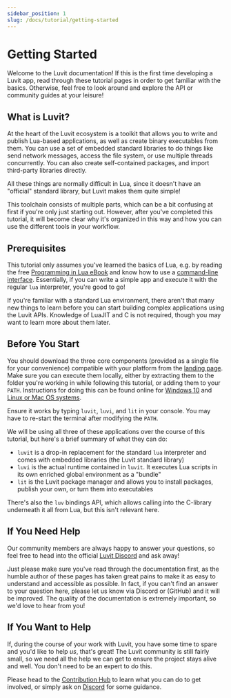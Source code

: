```yaml
---
sidebar_position: 1
slug: /docs/tutorial/getting-started
---
```


# Getting Started

Welcome to the Luvit documentation! If this is the first time developing a Luvit app, read through these tutorial pages in order to get familiar with the basics. Otherwise, feel free to look around and explore the API or community guides at your leisure!

## What is Luvit?

At the heart of the Luvit ecosystem is a toolkit that allows you to write and publish Lua-based applications, as well as create binary executables from them. You can use a set of embedded standard libraries to do things like send network messages, access the file system, or use multiple threads concurrently. You can also create self-contained packages, and import third-party libraries directly.

All these things are normally difficult in Lua, since it doesn't have an "official" standard library, but Luvit makes them quite simple!

This toolchain consists of multiple parts, which can be a bit confusing at first if you're only just starting out. However, after you've completed this tutorial, it will become clear why it's organized in this way and how you can use the different tools in your workflow.

## Prerequisites

This tutorial only assumes you've learned the basics of Lua, e.g. by reading the free [Programming in Lua eBook](https://www.lua.org/pil/contents.html) and know how to use a [command-line interface](https://en.wikipedia.org/wiki/Command-line_interface). Essentially, if you can write a simple app and execute it with the regular ``lua`` interpreter, you're good to go!

If you're familiar with a standard Lua environment, there aren't that many new things to learn before you can start building complex applications using the Luvit APIs. Knowledge of LuaJIT and C is not required, though you may want to learn more about them later.

## Before You Start

You should download the three core components (provided as a single file for your convenience) compatible with your platform from the [landing page](/). Make sure you can execute them locally, either by extracting them to the folder you're working in while following this tutorial, or adding them to your ``PATH``. Instructions for doing this can be found online for [Windows 10](https://www.architectryan.com/2018/03/17/add-to-the-path-on-windows-10/) and [Linux or Mac OS systems](https://askubuntu.com/questions/440691/add-a-binary-to-my-path).

Ensure it works by typing ``luvit``, ``luvi``, and ``lit`` in your console. You may have to re-start the terminal after modifying the ``PATH``.

We will be using all three of these applications over the course of this tutorial, but here's a brief summary of what they can do:

* ``luvit`` is a drop-in replacement for the standard ``lua`` interpreter and comes with embedded libraries (the Luvit standard library)
* ``luvi`` is the actual runtime contained in ``luvit``. It executes Lua scripts in its own enriched global environment as a "bundle"
* ``lit`` is the Luvit package manager and allows you to install packages, publish your own, or turn them into executables

There's also the ``luv`` bindings API, which allows calling into the C-library underneath it all from Lua, but this isn't relevant here.

## If You Need Help

Our community members are always happy to answer your questions, so feel free to head into the official [Luvit Discord](https://discord.gg/luvit) and ask away!

Just please make sure you've read through the documentation first, as the humble author of these pages has taken great pains to make it as easy to understand and accessible as possible. In fact, if you can't find an answer to your question here, please let us know via Discord or (GitHub) and it will be improved. The quality of the documentation is extremely important, so we'd love to hear from you!

## If You Want to Help

If, during the course of your work with Luvit, you have some time to spare and you'd like to help *us*, that's great! The Luvit community is still fairly small, so we need all the help we can get to ensure the project stays alive and well. You don't need to be an expert to do this.

Please head to the [Contribution Hub](/docs/contributing) to learn what you can do to get involved, or simply ask on [Discord](https://discord.gg/luvit) for some guidance.
